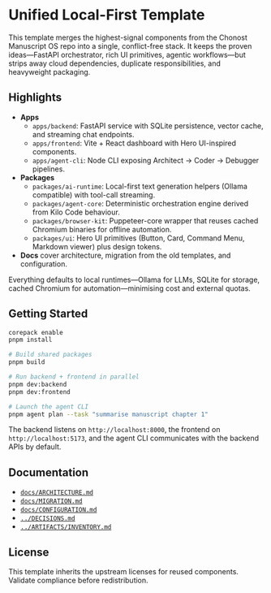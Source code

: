 # Unified Local-First Template

This template merges the highest-signal components from the Chonost Manuscript OS repo into a single, conflict-free stack. It keeps the proven ideas—FastAPI orchestrator, rich UI primitives, agentic workflows—but strips away cloud dependencies, duplicate responsibilities, and heavyweight packaging.

## Highlights

- **Apps**
  - `apps/backend`: FastAPI service with SQLite persistence, vector cache, and streaming chat endpoints.
  - `apps/frontend`: Vite + React dashboard with Hero UI-inspired components.
  - `apps/agent-cli`: Node CLI exposing Architect → Coder → Debugger pipelines.
- **Packages**
  - `packages/ai-runtime`: Local-first text generation helpers (Ollama compatible) with tool-call streaming.
  - `packages/agent-core`: Deterministic orchestration engine derived from Kilo Code behaviour.
  - `packages/browser-kit`: Puppeteer-core wrapper that reuses cached Chromium binaries for offline automation.
  - `packages/ui`: Hero UI primitives (Button, Card, Command Menu, Markdown viewer) plus design tokens.
- **Docs** cover architecture, migration from the old templates, and configuration.

Everything defaults to local runtimes—Ollama for LLMs, SQLite for storage, cached Chromium for automation—minimising cost and external quotas.

## Getting Started

```bash
corepack enable
pnpm install

# Build shared packages
pnpm build

# Run backend + frontend in parallel
pnpm dev:backend
pnpm dev:frontend

# Launch the agent CLI
pnpm agent plan --task "summarise manuscript chapter 1"
```

The backend listens on `http://localhost:8000`, the frontend on `http://localhost:5173`, and the agent CLI communicates with the backend APIs by default.

## Documentation

- [`docs/ARCHITECTURE.md`](docs/ARCHITECTURE.md)
- [`docs/MIGRATION.md`](docs/MIGRATION.md)
- [`docs/CONFIGURATION.md`](docs/CONFIGURATION.md)
- [`../DECISIONS.md`](../DECISIONS.md)
- [`../ARTIFACTS/INVENTORY.md`](../ARTIFACTS/INVENTORY.md)

## License

This template inherits the upstream licenses for reused components. Validate compliance before redistribution.
